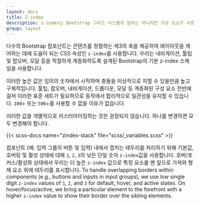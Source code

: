 ```yaml
---
layout: docs
title: Z-index
description: z-index는 Bootstrap 그리드 시스템의 일부는 아니지만 구성 요소가 서로 중첩되고 상호 작용하는 방식에서 중요한 역할을 담당합니다.
group: layout
---
```


다수의 Bootstrap 컴포넌트는 콘텐츠를 정렬하는 제3의 축을 제공하여 레이아웃을 제어하는 데에 도움이 되는 CSS 속성인 `z-index`를 사용합니다. 우리는 내비게이션, 툴팁 및 팝오버, 모달 등을 적절하게 계층화하도록 설계된 Bootstrap의 기본 z-index 스케일을 사용합니다.

이러한 높은 값은 임의의 숫자에서 시작하며 충돌을 이상적으로 피할 수 있을만큼 높고 구체적입니다. 툴팁, 팝오버, 내비게이션, 드롭다운, 모달 등 계층화된 구성 요소 전반에 걸쳐 이러한 표준 세트가 필요하므로 동작에서 합리적으로 일관성을 유지할 수 있습니다. `100`+ 또는 `500`+를 사용할 수 없을 이유가 없습니다.

이러한 값을 개별적으로 커스터마이징하는 것은 권장되지 않습니다. 하나를 변경하면 모두 변경해야 합니다.

{{< scss-docs name="zindex-stack" file="scss/_variables.scss" >}}

컴포넌트 (예: 입력 그룹의 버튼 및 입력) 내에서 겹치는 테두리를 처리하기 위해 기본값, 호버링 및 활성 상태에 대해 `1`, `2`, `3`의 낮은 단일 숫자 `z-index`값을 사용합니다. 호버/포커스/활성화 상태에서 우리는 더 높은 `z-index` 값으로 특정 요소를 맨 앞으로 가져와 형제 요소 위에 테두리를 표시합니다.
To handle overlapping borders within components (e.g., buttons and inputs in input groups), we use low single digit `z-index` values of `1`, `2`, and `3` for default, hover, and active states. On hover/focus/active, we bring a particular element to the forefront with a higher `z-index` value to show their border over the sibling elements.
